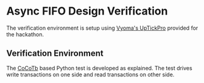 # Async FIFO Design Verification

The verification environment is setup using [Vyoma's UpTickPro](https://vyomasystems.com) provided for the hackathon.


## Verification Environment

The [CoCoTb](https://www.cocotb.org/) based Python test is developed as explained. The test drives write transactions on one side and read transactions on other side.

